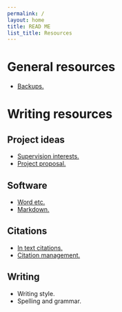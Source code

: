 ```yaml
---
permalink: /
layout: home
title: READ ME
list_title: Resources
---
```


# General resources

- [Backups.](backups.md)

# Writing resources

## Project ideas

- [Supervision interests.](interests.md)
- [Project proposal.](proposal.md)

## Software

- [Word etc.]()
- [Markdown.]()

## Citations

- [In text citations.](in_text_cite.md)
- [Citation management.](citation_management.md)

## Writing

- Writing style.
- Spelling and grammar.
